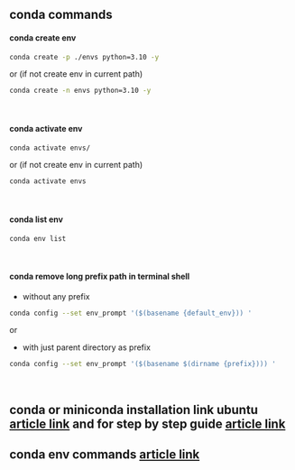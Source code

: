 ## conda commands


#### conda create env

```bash
conda create -p ./envs python=3.10 -y
```
or (if not create env in current path)
```bash
conda create -n envs python=3.10 -y
```
</br>

#### conda activate env

```bash
conda activate envs/
```
or (if not create env in current path)
```bash
conda activate envs
```
</br>

#### conda list env

```bash
conda env list
```
</br>

#### conda remove long prefix path in terminal shell
* without any prefix
```bash
conda config --set env_prompt '($(basename {default_env})) '
```
or
* with just parent directory as prefix
```bash
conda config --set env_prompt '($(basename $(dirname {prefix}))) '
```
</br>



## conda or miniconda installation link ubuntu [article link](https://docs.conda.io/projects/conda/en/latest/user-guide/install/linux.html) and for step by step guide [article link](https://medium.com/@mustafa_kamal/a-step-by-step-guide-to-installing-conda-in-ubuntu-and-creating-an-environment-d4e49a73fc46)

## conda env commands [article link](https://conda.io/projects/conda/en/latest/user-guide/tasks/manage-environments.html)